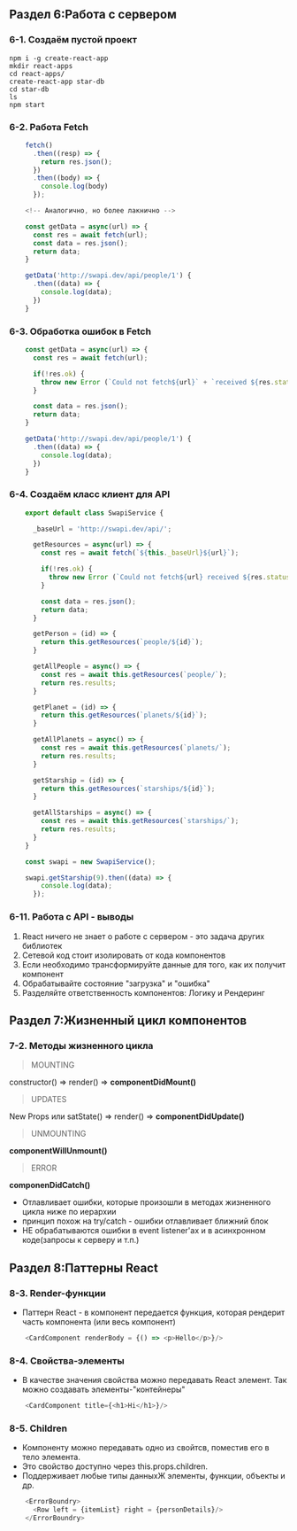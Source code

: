 ## Раздел 6:Работа с сервером

### 6-1. Создаём пустой проект

    npm i -g create-react-app
    mkdir react-apps
    cd react-apps/
    create-react-app star-db
    cd star-db
    ls
    npm start

### 6-2. Работа Fetch

```javascript  
    fetch()
      .then((resp) => {
        return res.json();
      })
      .then((body) => {
        console.log(body)
      });

    <!-- Аналогично, но более лакнично -->

    const getData = async(url) => {
      const res = await fetch(url);
      const data = res.json();
      return data;
    }

    getData('http://swapi.dev/api/people/1') {
      .then((data) => {
        console.log(data);
      })
    }
```

### 6-3. Обработка ошибок в Fetch

```javascript  
    const getData = async(url) => {
      const res = await fetch(url);

      if(!res.ok) {
        throw new Error (`Could not fetch${url}` + `received ${res.status}`)
      }

      const data = res.json();
      return data;
    }

    getData('http://swapi.dev/api/people/1') {
      .then((data) => {
        console.log(data);
      })
    }
```

### 6-4. Создаём класс клиент для API

```javascript  
    export default class SwapiService {

      _baseUrl = 'http://swapi.dev/api/';

      getResources = async(url) => {
        const res = await fetch(`${this._baseUrl}${url}`);

        if(!res.ok) {
          throw new Error (`Could not fetch${url} received ${res.status}`)
        }

        const data = res.json();
        return data;
      }

      getPerson = (id) => {
        return this.getResources(`people/${id}`); 
      }

      getAllPeople = async() => {
        const res = await this.getResources(`people/`);
        return res.results;
      }

      getPlanet = (id) => {
        return this.getResources(`planets/${id}`); 
      }

      getAllPlanets = async() => {
        const res = await this.getResources(`planets/`);
        return res.results;
      }

      getStarship = (id) => {
        return this.getResources(`starships/${id}`); 
      }

      getAllStarships = async() => {
        const res = await this.getResources(`starships/`);
        return res.results;
      }
    }

    const swapi = new SwapiService();

    swapi.getStarship(9).then((data) => {
        console.log(data);
      });
```

### 6-11. Работа с API - выводы

1. React ничего не знает о работе с сервером - это задача других библиотек
2. Сетевой код стоит изолировать от кода компонентов
3. Если необходимо трансформируйте данные для того, как их получит компонент
4. Обрабатывайте состояние "загрузка" и "ошибка"
5. Разделяйте ответственность компонентов: Логику и Рендеринг
                
## Раздел 7:Жизненный цикл компонентов

### 7-2. Методы жизненного цикла

> MOUNTING

constructor() => render() => **componentDidMount()**

> UPDATES

New Props или satState() => render() => **componentDidUpdate()**

> UNMOUNTING

**componentWillUnmount()**

> ERROR

**componenDidCatch()**

- Отлавливает ошибки, которые произошли в методах жизненного цикла ниже по иерархии
- принцип похож на try/catch - ошибки отлавливает ближний блок
- НЕ обрабатываются ошибки в event listener'ах и в асинхронном коде(запросы к серверу и т.п.)

## Раздел 8:Паттерны React

### 8-3. Render-функции

- Паттерн React - в компонент передается функция, которая рендерит часть компонента (или весь компонент)

```javascript  
    <CardComponent renderBody = {() => <p>Hello</p>}/>
```

### 8-4. Свойства-элементы

- В качестве значения свойства можно передавать React элемент. Так можно создавать элементы-"контейнеры"

```javascript  
    <CardComponent title={<h1>Hi</h1>}/>
```

### 8-5. Children

- Компоненту можно передавать одно из свойтсв, поместив его в тело элемента.
- Это свойство доступно через this.props.children.
- Поддерживает любые типы данныхЖ элементы, функции, объекты и др.

```javascript  
    <ErrorBoundry>
      <Row left = {itemList} right = {personDetails}/>
    </ErrorBoundry>
```
